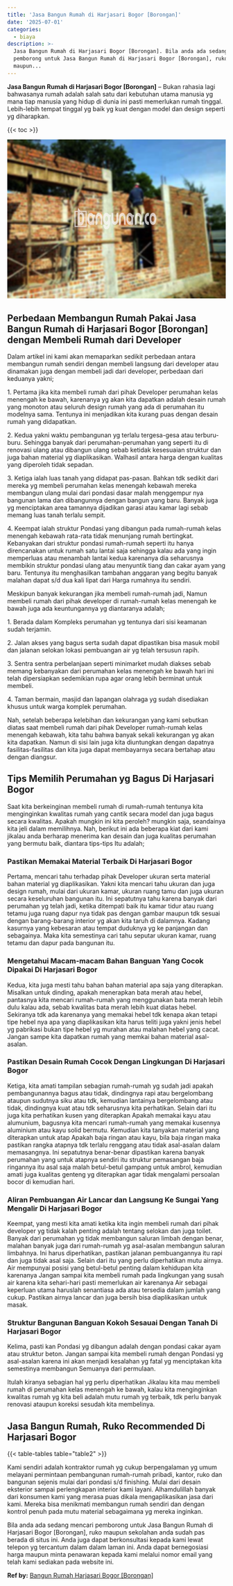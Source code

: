 ```yaml
---
title: 'Jasa Bangun Rumah di Harjasari Bogor [Borongan]'
date: '2025-07-01'
categories:
  - biaya
description: >-
  Jasa Bangun Rumah di Harjasari Bogor [Borongan]. Bila anda ada sedang mencari
  pemborong untuk Jasa Bangun Rumah di Harjasari Bogor [Borongan], ruko
  maupun...
---
```


**Jasa Bangun Rumah di Harjasari Bogor \[Borongan\]** – Bukan rahasia lagi bahwasanya rumah adalah salah satu dari kebutuhan utama manusia yg mana tiap manusia yang hidup di dunia ini pasti memerlukan rumah tinggal. Lebih-lebih tempat tinggal yg baik yg kuat dengan model dan design seperti yg diharapkan.

{{< toc >}}

![Jasa Bangun Rumah di Harjasari Bogor [Borongan]](/images/borong-bangunan-26.png)

## Perbedaan Membangun Rumah Pakai Jasa Bangun Rumah di Harjasari Bogor \[Borongan\] dengan Membeli Rumah dari Developer

Dalam artikel ini kami akan memaparkan sedikit perbedaan antara membangun rumah sendiri dengan membeli langsung dari developer atau dinamakan juga dengan membeli jadi dari developer, perbedaan dari keduanya yakni;

1\. Pertama jika kita membeli rumah dari pihak Developer perumahan kelas menengah ke bawah, karenanya yg akan kita dapatkan adalah desain rumah yang monoton atau seluruh design rumah yang ada di perumahan itu modelnya sama. Tentunya ini menjadikan kita kurang puas dengan desain rumah yang didapatkan.

2\. Kedua yakni waktu pembangunan yg terlalu tergesa-gesa atau terburu-buru. Sehingga banyak dari perumahan-perumahan yang seperti itu di renovasi ulang atau dibangun ulang sebab ketidak kesesuaian struktur dan juga bahan material yg diaplikasikan. Walhasil antara harga dengan kualitas yang diperoleh tidak sepadan.

3\. Ketiga ialah luas tanah yang didapat pas-pasan. Bahkan tdk sedikit dari mereka yg membeli perumahan kelas menengah kebawah mereka membangun ulang mulai dari pondasi dasar malah menggempur nya bangunan lama dan dibangunnya dengan bangun yang baru. Banyak juga yg menciptakan area tamannya dijadikan garasi atau kamar lagi sebab memang luas tanah terlalu sempit.

4\. Keempat ialah struktur Pondasi yang dibangun pada rumah-rumah kelas menengah kebawah rata-rata tidak menunjang rumah bertingkat. Kebanyakan dari struktur pondasi rumah-rumah seperti itu hanya direncanakan untuk rumah satu lantai saja sehingga kalau ada yang ingin memperluas atau menambah lantai kedua karenanya dia seharusnya membikin struktur pondasi ulang atau menyuntik tiang dan cakar ayam yang baru. Tentunya itu menghasilkan tambahan anggaran yang begitu banyak malahan dapat s/d dua kali lipat dari Harga rumahnya itu sendiri.

Meskipun banyak kekurangan jika membeli rumah-rumah jadi, Namun membeli rumah dari pihak developer di rumah-rumah kelas menengah ke bawah juga ada keuntungannya yg diantaranya adalah;

1\. Berada dalam Kompleks perumahan yg tentunya dari sisi keamanan sudah terjamin.

2\. Jalan akses yang bagus serta sudah dapat dipastikan bisa masuk mobil dan jalanan selokan lokasi pembuangan air yg telah tersusun rapih.

3\. Sentra sentra perbelanjaan seperti minimarket mudah diakses sebab memang kebanyakan dari perumahan kelas menengah ke bawah hari ini telah dipersiapkan sedemikian rupa agar orang lebih berminat untuk membeli.

4\. Taman bermain, masjid dan lapangan olahraga yg sudah disediakan khusus untuk warga komplek perumahan.

Nah, setelah beberapa kelebihan dan kekurangan yang kami sebutkan diatas saat membeli rumah dari pihak Developer rumah-rumah kelas menengah kebawah, kita tahu bahwa banyak sekali kekurangan yg akan kita dapatkan. Namun di sisi lain juga kita diuntungkan dengan dapatnya fasilitas-fasilitas dan kita juga dapat membayarnya secara bertahap atau dengan diangsur.

## Tips Memilih Perumahan yg Bagus Di Harjasari Bogor

Saat kita berkeinginan membeli rumah di rumah-rumah tentunya kita menginginkan kwalitas rumah yang cantik secara model dan juga bagus secara kwalitas. Apakah mungkin ini kita peroleh? mungkin saja, seandainya kita jeli dalam memilihnya. Nah, berikut ini ada beberapa kiat dari kami jikalau anda berharap menerima kan desain dan juga kualitas perumahan yang bermutu baik, diantara tips-tips Itu adalah;

### Pastikan Memakai Material Terbaik Di Harjasari Bogor

Pertama, mencari tahu terhadap pihak Developer ukuran serta material bahan material yg diaplikasikan. Yakni kita mencari tahu ukuran dan juga design rumah, mulai dari ukuran kamar, ukuran ruang tamu dan juga ukuran secara keseluruhan bangunan itu. Ini sepatutnya tahu karena banyak dari perumahan yg telah jadi, ketika ditempati baik itu kamar tidur atau ruang tetamu juga ruang dapur nya tidak pas dengan gambar maupun tdk sesuai dengan barang-barang interior yg akan kita taruh di dalamnya. Kadang kasurnya yang kebesaran atau tempat duduknya yg ke panjangan dan sebagainya. Maka kita semestinya cari tahu seputar ukuran kamar, ruang tetamu dan dapur pada bangunan itu.

### Mengetahui Macam-macam Bahan Banguan Yang Cocok Dipakai Di Harjasari Bogor

Kedua, kita juga mesti tahu bahan bahan material apa saja yang diterapkan. Misalkan untuk dinding, apakah menerapkan bata merah atau hebel, pantasnya kita mencari rumah-rumah yang menggunakan bata merah lebih dulu kalau ada, sebab kwalitas bata merah lebih kuat diatas hebel. Sekiranya tdk ada karenanya yang memakai hebel tdk kenapa akan tetapi tipe hebel nya apa yang diaplikasikan kita harus teliti juga yakni jenis hebel yg pabrikasi bukan tipe hebel yg murahan atau malahan hebel yang cacat. Jangan sampe kita dapatkan rumah yang memkai bahan material asal-asalan.

### Pastikan Desain Rumah Cocok Dengan Lingkungan Di Harjasari Bogor

Ketiga, kita amati tampilan sebagian rumah-rumah yg sudah jadi apakah pembangunannya bagus atau tidak, dindingnya rapi atau bergelombang ataupun sudutnya siku atau tdk, kemudian lantainya bergelombang atau tidak, dindingnya kuat atau tdk seharusnya kita perhatikan. Selain dari itu juga kita perhatikan kusen yang diterapkan Apakah memakai kayu atau alumunium, bagusnya kita mencari rumah-rumah yang memakai kusennya aluminium atau kayu solid bermutu. Kemudian kita tanyakan material yang diterapkan untuk atap Apakah baja ringan atau kayu, bila baja ringan maka pastikan rangka atapnya tdk terlalu renggang atau tidak asal-asalan dalam memasangnya. Ini sepatutnya benar-benar dipastikan karena banyak perumahan yang untuk atapnya sendiri itu struktur pemasangan baja ringannya itu asal saja malah betul-betul gampang untuk ambrol, kemudian amati juga kualitas genteng yg diterapkan agar tidak mengalami persoalan bocor di kemudian hari.

### Aliran Pembuangan Air Lancar dan Langsung Ke Sungai Yang Mengalir Di Harjasari Bogor

Keempat, yang mesti kita amati ketika kita ingin membeli rumah dari pihak developer yg tidak kalah penting adalah tentang selokan dan juga toilet. Banyak dari perumahan yg tidak membangun saluran limbah dengan benar, malahan banyak juga dari rumah-rumah yg asal-asalan membangun saluran limbahnya. Ini harus diperhatikan, pastikan jalanan pembuangannya itu rapi dan juga tidak asal saja. Selain dari itu yang perlu diperhatikan mutu airnya. Air mempunyai posisi yang betul-betul penting dalam kehidupan kita karenanya Jangan sampai kita membeli rumah pada lingkungan yang susah air karena kita sehari-hari pasti memerlukan air karenanya Air sebagai keperluan utama haruslah senantiasa ada atau tersedia dalam jumlah yang cukup. Pastikan airnya lancar dan juga bersih bisa diaplikasikan untuk masak.

### Struktur Bangunan Banguan Kokoh Sesauai Dengan Tanah Di Harjasari Bogor

Kelima, pasti kan Pondasi yg dibangun adalah dengan pondasi cakar ayam atau struktur beton. Jangan sampai kita membeli rumah dengan Pondasi yg asal-asalan karena ini akan menjadi kesalahan yg fatal yg menciptakan kita semestinya membangun Semuanya dari permulaan.

Itulah kiranya sebagian hal yg perlu diperhatikan Jikalau kita mau membeli rumah di perumahan kelas menengah ke bawah, kalau kita menginginkan kwalitas rumah yg kita beli adalah mutu rumah yg terbaik, tdk perlu banyak renovasi ataupun koreksi sesudah kita membelinya.

## Jasa Bangun Rumah, Ruko Recommended Di Harjasari Bogor

{{< table-tables table="table2" >}}

Kami sendiri adalah kontraktor rumah yg cukup berpengalaman yg umum melayani permintaan pembangunan rumah-rumah pribadi, kantor, ruko dan bangunan sejenis mulai dari pondasi s/d finishing. Mulai dari desain eksterior sampai perlengkapan interior kami layani. Alhamdulillah banyak dari konsumen kami yang merasa puas dikala mengaplikasikan jasa dari kami. Mereka bisa menikmati membangun rumah sendiri dan dengan kontrol penuh pada mutu material sebagaimana yg mereka inginkan.

Bila anda ada sedang mencari pemborong untuk Jasa Bangun Rumah di Harjasari Bogor \[Borongan\], ruko maupun sekolahan anda sudah pas berada di situs ini. Anda juga dapat berkonsultasi kepada kami lewat telepon yg tercantum dalam dalam laman ini. Anda dapat bernegosiasi harga maupun minta penawaran kepada kami melalui nomor email yang telah kami sediakan pada website ini.

**Ref by:** [Bangun Rumah Harjasari Bogor [Borongan]](https://id.wikipedia.org/wiki/Bangun)
